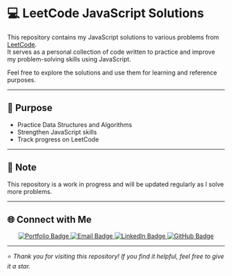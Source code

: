 # 💻 LeetCode JavaScript Solutions

This repository contains my JavaScript solutions to various problems from [LeetCode](https://leetcode.com/).  
It serves as a personal collection of code written to practice and improve my problem-solving skills using JavaScript.

Feel free to explore the solutions and use them for learning and reference purposes.

---

## 🚀 Purpose

- Practice Data Structures and Algorithms
- Strengthen JavaScript skills
- Track progress on LeetCode

---

## 📌 Note

This repository is a work in progress and will be updated regularly as I solve more problems.

---

## 🌐 Connect with Me

<p align="center">
  <a href="https://alikhan-devs.vercel.app" target="_blank">
    <img src="https://img.shields.io/badge/Portfolio-alikhan-devs.vercel.app-000?style=for-the-badge&logo=vercel&logoColor=white" alt="Portfolio Badge" />
  </a>
  <a href="mailto:alikhandevs@gmail.com" target="_blank">
    <img src="https://img.shields.io/badge/Email-Contact-0078D4?style=for-the-badge&logo=gmail&logoColor=white" alt="Email Badge" />
  </a>
  <a href="https://linkedin.com/in/alikhan-devs" target="_blank">
    <img src="https://img.shields.io/badge/LinkedIn-Connect-0A66C2?style=for-the-badge&logo=linkedin&logoColor=white" alt="LinkedIn Badge" />
  </a>
  <a href="https://github.com/alikhan-devs" target="_blank">
    <img src="https://img.shields.io/badge/GitHub-Repository-181717?style=for-the-badge&logo=github&logoColor=white" alt="GitHub Badge" />
  </a>
</p>

---

⭐ *Thank you for visiting this repository! If you find it helpful, feel free to give it a star.*
